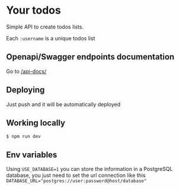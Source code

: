 # Your todos

Simple API to create todos lists.

Each `:username` is a unique todos list

## Openapi/Swagger endpoints documentation

Go to [/api-docs/](/api-docs/)

## Deploying

Just push and it will be automatically deployed

## Working locally

```
$ npm run dev
```

## Env variables
 Using `USE_DATABASE=1` you can store the information in a PostgreSQL database, you just need to set the url connection like this `DATABASE_URL="postgres://user:password@host/database"`